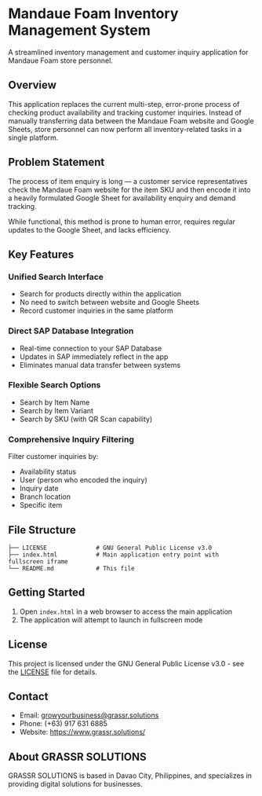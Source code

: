 # Mandaue Foam Inventory Management System

A streamlined inventory management and customer inquiry application for Mandaue Foam store personnel.

## Overview

This application replaces the current multi-step, error-prone process of checking product availability and tracking customer inquiries. Instead of manually transferring data between the Mandaue Foam website and Google Sheets, store personnel can now perform all inventory-related tasks in a single platform.

## Problem Statement

The process of item enquiry is long — a customer service representatives check the Mandaue Foam website for the item SKU and then encode it into a heavily formulated Google Sheet for availability enquiry and demand tracking.

While functional, this method is prone to human error, requires regular updates to the Google Sheet, and lacks efficiency.

## Key Features

### Unified Search Interface
- Search for products directly within the application
- No need to switch between website and Google Sheets
- Record customer inquiries in the same platform

### Direct SAP Database Integration
- Real-time connection to your SAP Database
- Updates in SAP immediately reflect in the app
- Eliminates manual data transfer between systems

### Flexible Search Options
- Search by Item Name
- Search by Item Variant
- Search by SKU (with QR Scan capability)

### Comprehensive Inquiry Filtering
Filter customer inquiries by:
- Availability status
- User (person who encoded the inquiry)
- Inquiry date
- Branch location
- Specific item

## File Structure
```
├── LICENSE              # GNU General Public License v3.0
├── index.html           # Main application entry point with fullscreen iframe
└── README.md            # This file
```

## Getting Started
1. Open `index.html` in a web browser to access the main application
2. The application will attempt to launch in fullscreen mode

## License
This project is licensed under the GNU General Public License v3.0 - see the [LICENSE](LICENSE) file for details.

## Contact
- Email: growyourbusiness@grassr.solutions
- Phone: (+63) 917 631 6885
- Website: https://www.grassr.solutions/

## About GRASSR SOLUTIONS
GRASSR SOLUTIONS is based in Davao City, Philippines, and specializes in providing digital solutions for businesses.